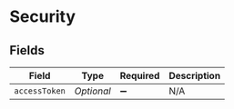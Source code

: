 # Security


## Fields

| Field              | Type               | Required           | Description        |
| ------------------ | ------------------ | ------------------ | ------------------ |
| `accessToken`      | *Optional<String>* | :heavy_minus_sign: | N/A                |